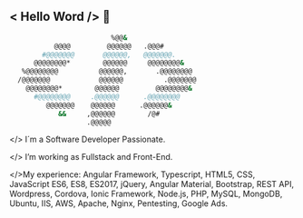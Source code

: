 ## < Hello Word /> 👋

```bash
                         %@@&                     
           @@@@         @@@@@@   .@@@#            
        #@@@@@@@       @@@@@@,   @@@@@@@.         
      @@@@@@@@*        @@@@@@     @@@@@@@@&       
   %@@@@@@@@          @@@@@@,       .@@@@@@@@     
  /@@@@@@@            @@@@@@          .@@@@@@@    
    @@@@@@@@*        @@@@@@         @@@@@@@@&     
      #@@@@@@@@     .@@@@@@      .@@@@@@@@        
         @@@@@@@    @@@@@@      .@@@@@@&          
            &&     ,@@@@@@        /@#             
                   .@@@@@                         
```
</> I´m a Software Developer Passionate.

</> I’m working as Fullstack and Front-End.

</>My experience:
Angular Framework, Typescript, HTML5, CSS, JavaScript ES6, ES8, ES2017, jQuery, Angular Material, Bootstrap, REST API, Wordpress, Cordova, Ionic Framework, Node.js, PHP, MySQL, MongoDB, Ubuntu, IIS, AWS, Apache, Nginx, Pentesting, Google Ads.

<!--
**javier-cuevas/javier-cuevas** is a ✨ _special_ ✨ repository because its `README.md` (this file) appears on your GitHub profile.

Here are some ideas to get you started:

- 🔭 I’m currently working on ...
- 🌱 I’m currently learning ...
- 👯 I’m looking to collaborate on ...
- 🤔 I’m looking for help with ...
- 💬 Ask me about ...
- 📫 How to reach me: ...
- 😄 Pronouns: ...
- ⚡ Fun fact: ...
-->
